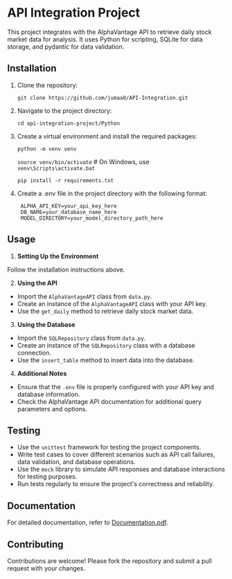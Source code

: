 # API Integration Project

This project integrates with the AlphaVantage API to retrieve daily stock market data for analysis. It uses Python for scripting, SQLite for data storage, and pydantic for data validation.

## Installation

1. Clone the repository:

   `git clone https://github.com/jumaa0/API-Integration.git`
  
2. Navigate to the project directory:

   `cd api-integration-project/Python`
   
4. Create a virtual environment and install the required packages:

   `python -m venv venv`
  
   `source venv/bin/activate`  # On Windows, use `venv\Scripts\activate.bat`
  
   `pip install -r requirements.txt`

5. Create a .env file in the project directory with the following format:

        ALPHA_API_KEY=your_api_key_here
        DB_NAME=your_database_name_here
        MODEL_DIRECTORY=your_model_directory_path_here


## Usage

1. **Setting Up the Environment**

Follow the installation instructions above.

2. **Using the API**

- Import the `AlphaVantageAPI` class from `data.py`.
- Create an instance of the `AlphaVantageAPI` class with your API key.
- Use the `get_daily` method to retrieve daily stock market data.

3. **Using the Database**

- Import the `SQLRepository` class from `data.py`.
- Create an instance of the `SQLRepository` class with a database connection.
- Use the `insert_table` method to insert data into the database.

4. **Additional Notes**

- Ensure that the `.env` file is properly configured with your API key and database information.
- Check the AlphaVantage API documentation for additional query parameters and options.

## Testing

- Use the `unittest` framework for testing the project components.
- Write test cases to cover different scenarios such as API call failures, data validation, and database operations.
- Use the `mock` library to simulate API responses and database interactions for testing purposes.
- Run tests regularly to ensure the project's correctness and reliability.

## Documentation

For detailed documentation, refer to [Documentation.pdf](Documentation.pdf).

## Contributing

Contributions are welcome! Please fork the repository and submit a pull request with your changes.


